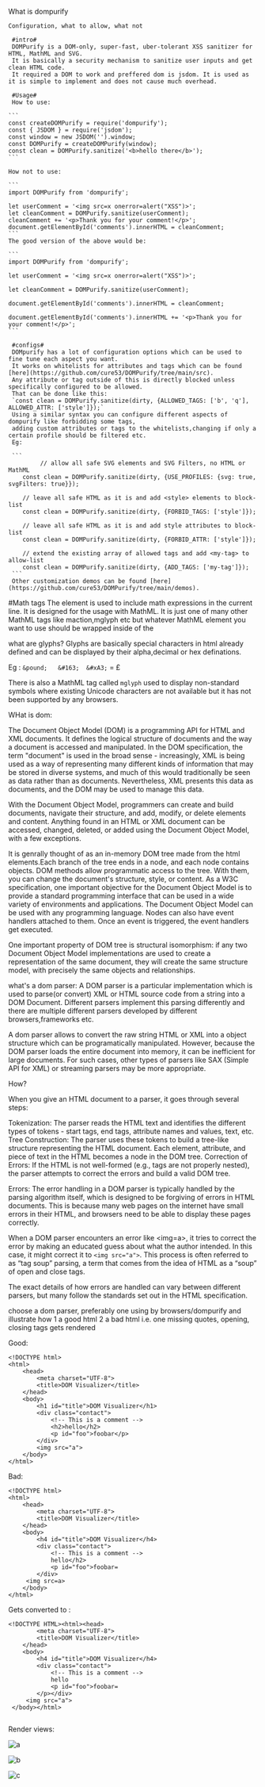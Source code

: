 What is dompurify

    Configuration, what to allow, what not
	
	 #intro#
	 DOMPurify is a DOM-only, super-fast, uber-tolerant XSS sanitizer for HTML, MathML and SVG.
	 It is basically a security mechanism to sanitize user inputs and get clean HTML code. 
	 It required a DOM to work and preffered dom is jsdom. It is used as it is simple to implement and does not cause much overhead.
	 
	 #Usage# 
	 How to use:
	 
	```
	const createDOMPurify = require('dompurify');
	const { JSDOM } = require('jsdom');
	const window = new JSDOM('').window;
	const DOMPurify = createDOMPurify(window);
	const clean = DOMPurify.sanitize('<b>hello there</b>');
	```
	
	How not to use:
	
	```
	import DOMPurify from 'dompurify';
	
	let userComment = '<img src=x onerror=alert("XSS")>';
	let cleanComment = DOMPurify.sanitize(userComment);
	cleanComment += '<p>Thank you for your comment!</p>';
	document.getElementById('comments').innerHTML = cleanComment;
	```
	The good version of the above would be:
	
	```
	import DOMPurify from 'dompurify';

	let userComment = '<img src=x onerror=alert("XSS")>';

	let cleanComment = DOMPurify.sanitize(userComment);
	
	document.getElementById('comments').innerHTML = cleanComment;

	document.getElementById('comments').innerHTML += '<p>Thank you for your comment!</p>';
	```
	 
	 #configs#
	 DOMpurify has a lot of configuration options which can be used to fine tune each aspect you want.	
	 It works on whitelists for attributes and tags which can be found [here](https://github.com/cure53/DOMPurify/tree/main/src). 
	 Any attribute or tag outside of this is directly blocked unless specifically configured to be allowed.
	 That can be done like this:
	 `const clean = DOMPurify.sanitize(dirty, {ALLOWED_TAGS: ['b', 'q'], ALLOWED_ATTR: ['style']});`
	 Using a similar syntax you can configure different aspects of dompurify like forbidding some tags, 
	 adding custom attributes or tags to the whitelists,changing if only a certain profile should be filtered etc.
	 Eg:
	 
	 ```
			 // allow all safe SVG elements and SVG Filters, no HTML or MathML
		const clean = DOMPurify.sanitize(dirty, {USE_PROFILES: {svg: true, svgFilters: true}});

		// leave all safe HTML as it is and add <style> elements to block-list
		const clean = DOMPurify.sanitize(dirty, {FORBID_TAGS: ['style']});

		// leave all safe HTML as it is and add style attributes to block-list
		const clean = DOMPurify.sanitize(dirty, {FORBID_ATTR: ['style']});

		// extend the existing array of allowed tags and add <my-tag> to allow-list
		const clean = DOMPurify.sanitize(dirty, {ADD_TAGS: ['my-tag']});
	 ```
	 Other customization demos can be found [here](https://github.com/cure53/DOMPurify/tree/main/demos).
	
#Math tags
The element is used to include math expressions in the current line. It is designed for the usage with MathML.
It is just one of many other MathML tags like maction,mglyph etc but 
whatever MathML element you want to use should be wrapped inside of the <math> tag.

what are glyphs?
Glyphs are basically special characters in html already defined and can be displayed by their alpha,decimal or hex definations. 

Eg : `&pound;	&#163;	&#xA3;`	= &pound;

There is also a MathML tag called `mglyph` used to display non-standard symbols where existing 
Unicode characters are not available but it has not been supported by any browsers.

WHat is dom:

The Document Object Model (DOM) is a programming API for HTML and XML documents.
It defines the logical structure of documents and the way a document is accessed and manipulated. 
In the DOM specification, the term "document" is used in the broad sense - increasingly, XML is being used as a way of representing many 
different kinds of information that may be stored in diverse systems, and much of this would traditionally be seen as data rather than as documents. 
Nevertheless, XML presents this data as documents, and the DOM may be used to manage this data.

With the Document Object Model, programmers can create and build documents, navigate their structure, and add, modify, or delete elements and content.
Anything found in an HTML or XML document can be accessed, changed, deleted, or added using the Document Object Model, with a few exceptions.
 
It is genrally thought of as an in-memory DOM tree made from the html elements.Each branch of the tree ends in a node, and each node contains objects.
DOM methods allow programmatic access to the tree. With them, you can change the document's structure, style, or content.
As a W3C specification, one important objective for the Document Object Model is to provide a standard programming
interface that can be used in a wide variety of environments and applications. 
The Document Object Model can be used with any programming language.
Nodes can also have event handlers attached to them. Once an event is triggered, the event handlers get executed.

One important property of DOM tree is structural isomorphism: if any two Document Object Model implementations are used 
to create a representation of the same document, they will create the same structure model, with precisely the same objects and relationships.

what's a dom parser:
A DOM parser is a particular implementation which is used to parse(or convert) XML or HTML source code from a string into a DOM Document.
Different parsers implement this parsing differently and there are multiple different parsers developed by different browsers,frameworks etc.

A dom parser allows to convert the raw string HTML or XML into a object structure which can be programatically manipulated.
However, because the DOM parser loads the entire document into memory, it can be inefficient for large documents. 
For such cases, other types of parsers like SAX (Simple API for XML) or streaming parsers may be more appropriate. 

How?

When you give an HTML document to a parser, it goes through several steps:

Tokenization: The parser reads the HTML text and identifies the different types of tokens - start tags, end tags, attribute names and values, text, etc.
Tree Construction: The parser uses these tokens to build a tree-like structure representing the HTML document. Each element, attribute, and piece of text in the HTML becomes a node in the DOM tree.
Correction of Errors: If the HTML is not well-formed (e.g., tags are not properly nested), the parser attempts to correct the errors and build a valid DOM tree.

Errors:
The error handling in a DOM parser is typically handled by the parsing algorithm itself, which is designed to be forgiving of errors in HTML documents.
This is because many web pages on the internet have small errors in their HTML, and browsers need to be able to display these pages correctly.

When a DOM parser encounters an error like <img=a>, it tries to correct the error by making an educated guess about what the author intended.
In this case, it might correct it to `<img src="a">`. This process is often referred to as “tag soup” parsing, a term that comes 
from the idea of HTML as a “soup” of open and close tags.

The exact details of how errors are handled can vary between different parsers, but many follow the standards set out in the HTML specification. 


choose a dom parser, preferably one using by browsers/dompurify and illustrate how 
1 a good html
2 a bad html i.e. one missing quotes, opening, closing tags
gets rendered

Good:

```
<!DOCTYPE html>
<html>
    <head>
        <meta charset="UTF-8">
        <title>DOM Visualizer</title>
    </head>
    <body>
        <h1 id="title">DOM Visualizer</h1>
        <div class="contact">
            <!-- This is a comment -->
            <h2>hello</h2>
            <p id="foo">foobar</p>
        </div>
		<img src="a">
    </body>
</html>
 ```      
Bad:
```
<!DOCTYPE html>
<html>
    <head>
        <meta charset="UTF-8">
        <title>DOM Visualizer</title>
    </head>
    <body>
        <h4 id="title">DOM Visualizer</h4>
        <div class="contact">
            <!-- This is a comment -->
            hello</h2>
            <p id="foo">foobar=
        </div>
     <img src=a>
    </body>
</html>
```

Gets converted to :

```
<!DOCTYPE HTML><html><head>
        <meta charset="UTF-8">
        <title>DOM Visualizer</title>
    </head>
    <body>
        <h4 id="title">DOM Visualizer</h4>
        <div class="contact">
            <!-- This is a comment -->
            hello
            <p id="foo">foobar=
        </p></div>
     <img src="a">
 </body></html>
 
 ```  
Render views:

![a](Images/a.png)

![b](Images/b.png)

![c](Images/c.png)